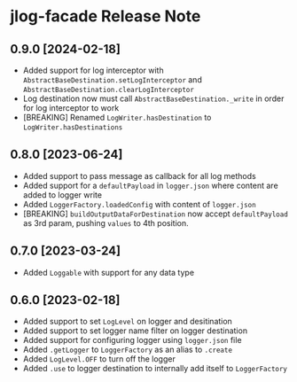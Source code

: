 # jlog-facade Release Note

## 0.9.0 [2024-02-18]

* Added support for log interceptor with `AbstractBaseDestination.setLogInterceptor` and `AbstractBaseDestination.clearLogInterceptor`
* Log destination now must call `AbstractBaseDestination._write` in order for log interceptor to work
* [BREAKING] Renamed `LogWriter.hasDestination` to `LogWriter.hasDestinations`

## 0.8.0 [2023-06-24]

* Added support to pass message as callback for all log methods
* Added support for a `defaultPayload` in `logger.json` where content are added to logger write
* Added `LoggerFactory.loadedConfig` with content of `logger.json`
* [BREAKING] `buildOutputDataForDestination` now accept `defaultPayload` as 3rd param, pushing `values`
  to 4th position.

## 0.7.0 [2023-03-24]

* Added `Loggable` with support for any data type

## 0.6.0 [2023-02-18]

* Added support to set `LogLevel` on logger and desitination
* Added support to set logger name filter on logger destination
* Added support for configuring logger using `logger.json` file
* Added `.getLogger` to `LoggerFactory` as an alias to `.create`
* Added `LogLevel.OFF` to turn off the logger
* Added `.use` to logger destination to internally add itself to `LoggerFactory`
